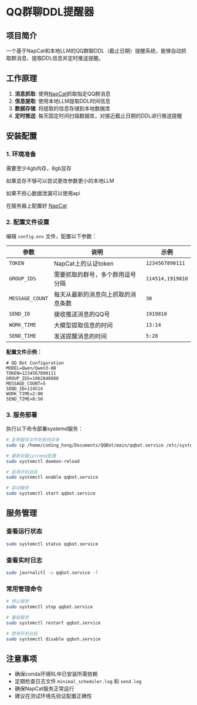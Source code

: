 # QQ群聊DDL提醒器

## 项目简介

一个基于NapCat和本地LLM的QQ群聊DDL（截止日期）提醒系统，能够自动抓取群消息、提取DDL信息并定时推送提醒。

## 工作原理

1. **消息抓取**: 使用[NapCat](https://github.com/NapNeko/NapCatQQ)抓取指定QQ群消息
2. **信息提取**: 使用本地LLM提取DDL时间信息
3. **数据存储**: 将提取的信息存储到本地数据库
4. **定时推送**: 每天固定时间扫描数据库，对接近截止日期的DDL进行推送提醒


## 安装配置

### 1. 环境准备

需要至少4gb内存，8gb显存

如果显存不够可以尝试更改参数更小的本地LLM

如果不担心数据泄漏可以使用api

在服务器上配置好 [NapCat](https://github.com/NapNeko/NapCatQQ)

### 2. 配置文件设置

编辑 `config.env` 文件，配置以下参数：

| 参数 | 说明 | 示例 |
|------|------|------|
| `TOKEN` | NapCat上的认证token | `1234567890111` |
| `GROUP_IDS` | 需要抓取的群号，多个群用逗号分隔 | `114514,1919810` |
| `MESSAGE_COUNT` | 每天从最新的消息向上抓取的消息条数 | `30` |
| `SEND_ID` | 接收推送消息的QQ号 | `1919810` |
| `WORK_TIME` | 大模型提取信息的时间 | `13:14` |
| `SEND_TIME` | 发送提醒消息的时间 | `5:20` |

**配置文件示例：**
```env
# QQ Bot Configuration
MODEL=Qwen/Qwen3-8B
TOKEN=1234567890111
GROUP_IDS=1062848088
MESSAGE_COUNT=5
SEND_ID=114514
WORK_TIME=2:00
SEND_TIME=8:50

```

### 3. 服务部署

执行以下命令部署systemd服务：

```bash
# 复制服务文件到系统目录
sudo cp /home/coding_hong/Documents/QQBot/main/qqbot.service /etc/systemd/system/

# 重新加载systemd配置
sudo systemctl daemon-reload

# 启用开机自启
sudo systemctl enable qqbot.service

# 启动服务
sudo systemctl start qqbot.service
```

## 服务管理

### 查看运行状态
```bash
sudo systemctl status qqbot.service
```

### 查看实时日志
```bash
sudo journalctl -u qqbot.service -f
```

### 常用管理命令
```bash
# 停止服务
sudo systemctl stop qqbot.service

# 重启服务
sudo systemctl restart qqbot.service

# 禁用开机自启
sudo systemctl disable qqbot.service
```

## 注意事项

- 确保conda环境RL中已安装所需依赖
- 定期检查日志文件 `minimal_scheduler.log` 和 `send.log`
- 确保NapCat服务正常运行
- 建议在测试环境先验证配置正确性 

